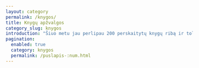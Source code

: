 ```yaml
---
layout: category
permalink: /knygos/
title: Knygų apžvalgos
category_slug: knygos
introduction: "Šiuo metu jau perlipau 200 perskaitytų knygų ribą ir toliau mėginu priartėti prie tūkstančio knygų iššūkio. Apie geriausias knygas paliksiu įrašą šioje kategorijoje."
pagination:
  enabled: true
  category: knygos
  permalink: /puslapis-:num.html
---
```


